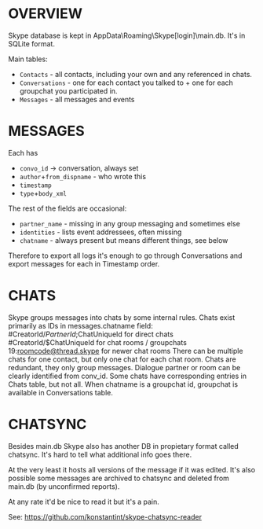# OVERVIEW #
Skype database is kept in AppData\Roaming\Skype\[login]\main.db. It's in SQLite format.

Main tables:

 * `Contacts` - all contacts, including your own and any referenced in chats.
 * `Conversations` - one for each contact you talked to + one for each groupchat you participated in.
 * `Messages` - all messages and events

# MESSAGES #
Each has

 * `convo_id` -> conversation, always set
 * `author`+`from_dispname` - who wrote this
 * `timestamp`
 * `type`+`body_xml`

The rest of the fields are occasional:
 
 * `partner_name` - missing in any group messaging and sometimes else
 * `identities` - lists event addressees, often missing
 * `chatname` - always present but means different things, see below

Therefore to export all logs it's enough to go through Conversations and export messages for each in Timestamp order.

# CHATS #
Skype groups messages into chats by some internal rules. Chats exist primarily as IDs in messages.chatname field:
   #CreatorId/$PartnerId;$ChatUniqueId    for direct chats
   #CreatorId/$ChatUniqueId               for chat rooms / groupchats
   19:roomcode@thread.skype               for newer chat rooms
There can be multiple chats for one contact, but only one chat for each chat room.
Chats are redundant, they only group messages. Dialogue partner or room can be clearly identified from conv_id.
Some chats have corresponding entries in Chats table, but not all. When chatname is a groupchat id, groupchat is available in Conversations table.

# CHATSYNC #
Besides main.db Skype also has another DB in propietary format called chatsync. It's hard to tell what additional info goes there.

At the very least it hosts all versions of the message if it was edited. It's also possible some messages are archived to chatsync and deleted from main.db (by unconfirmed reports).

At any rate it'd be nice to read it but it's a pain.

See: https://github.com/konstantint/skype-chatsync-reader